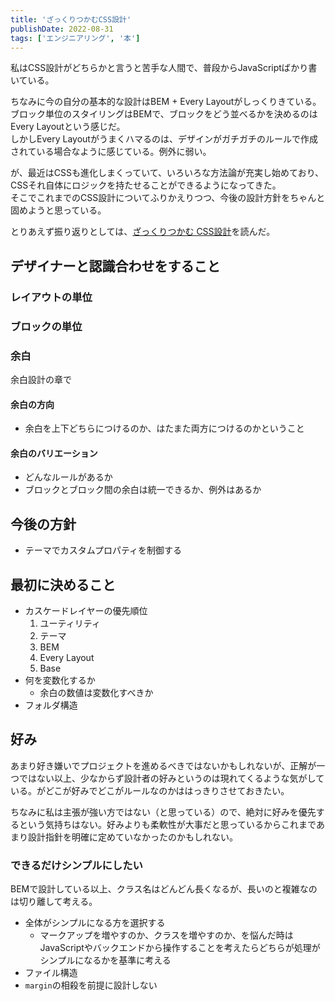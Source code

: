 ```yaml
---
title: 'ざっくりつかむCSS設計'
publishDate: 2022-08-31
tags: ['エンジニアリング', '本']
---
```


私はCSS設計がどちらかと言うと苦手な人間で、普段からJavaScriptばかり書いている。

ちなみに今の自分の基本的な設計はBEM + Every Layoutがしっくりきている。ブロック単位のスタイリングはBEMで、ブロックをどう並べるかを決めるのはEvery Layoutという感じだ。  
しかしEvery Layoutがうまくハマるのは、デザインがガチガチのルールで作成されている場合なように感じている。例外に弱い。

が、最近はCSSも進化しまくっていて、いろいろな方法論が充実し始めており、CSSそれ自体にロジックを持たせることができるようになってきた。  
そこでこれまでのCSS設計についてふりかえりつつ、今後の設計方針をちゃんと固めようと思っている。

とりあえず振り返りとしては、[ざっくりつかむ CSS設計](https://www.amazon.co.jp/dp/B09NKR8RCZ)を読んだ。

## デザイナーと認識合わせをすること

### レイアウトの単位

### ブロックの単位

### 余白

余白設計の章で

#### 余白の方向

* 余白を上下どちらにつけるのか、はたまた両方につけるのかということ

#### 余白のバリエーション

* どんなルールがあるか
* ブロックとブロック間の余白は統一できるか、例外はあるか

## 今後の方針

* テーマでカスタムプロパティを制御する

## 最初に決めること

* カスケードレイヤーの優先順位
  1. ユーティリティ
  2. テーマ
  3. BEM
  4. Every Layout
  5. Base
* 何を変数化するか
  * 余白の数値は変数化すべきか
* フォルダ構造

## 好み

あまり好き嫌いでプロジェクトを進めるべきではないかもしれないが、正解が一つではない以上、少なからず設計者の好みというのは現れてくるような気がしている。がどこが好みでどこがルールなのかははっきりさせておきたい。

ちなみに私は主張が強い方ではない（と思っている）ので、絶対に好みを優先するという気持ちはない。好みよりも柔軟性が大事だと思っているからこれまであまり設計指針を明確に定めていなかったのかもしれない。

### できるだけシンプルにしたい

BEMで設計している以上、クラス名はどんどん長くなるが、長いのと複雑なのは切り離して考える。

* 全体がシンプルになる方を選択する
  * マークアップを増やすのか、クラスを増やすのか、を悩んだ時はJavaScriptやバックエンドから操作することを考えたらどちらが処理がシンプルになるかを基準に考える
* ファイル構造
* `margin`の相殺を前提に設計しない
